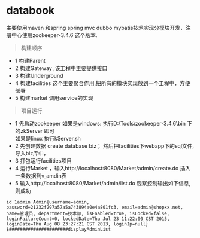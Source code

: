 # databook
主要使用maven 和spring spring mvc dubbo mybatis技术实现分模块开发，注册中心使用zookeeper-3.4.6 这个版本.
> 构建顺序
* 1 构建Parent
* 2 构建Gateway ,该工程中主要提供接口
* 3 构建Underground
* 4 构建facilities 这个主要聚合作用,把所有的模块实现放到一个工程中，方便部署
* 5 构建market 调用service的实现

>项目运行
* 1 先启动zookeeper 
	如果是windows: 执行D:\Tools\zookeeper-3.4.6\bin  下的zkServer 即可
	<br />如果是linux 执行kServer.sh
* 2 先创建数据 create database biz； 然后把facilities下webapp下的sql文件,导入biz库中，
* 3 打包运行facilities项目 
* 4 运行Market ，输入http://localhost:8080/Market/admin/create.do  插入一条数据到v_amdin表
* 5 输入http://localhost:8080/Market/admin/list.do 观察控制输出如下信息,则成功
>
```
id 1admin Admin{username=admin, password=21232f297a57a5a743894a0e4a801fc3, email=admin@shopxx.net, name=管理员, department=技术部, isEnabled=true, isLocked=false, loginFailureCount=0, lockedDate=Thu Jul 23 11:22:00 CST 2015, loginDate=Thu Aug 08 23:27:21 CST 2013, loginIp=null}
$######################displayAdminList
```

